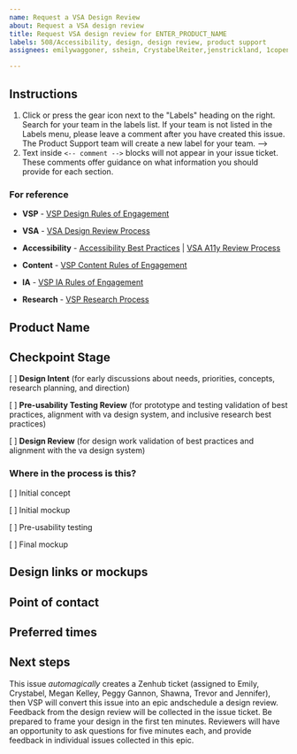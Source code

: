 ```yaml
---
name: Request a VSA Design Review
about: Request a VSA design review
title: Request VSA design review for ENTER_PRODUCT_NAME
labels: 508/Accessibility, design, design review, product support
assignees: emilywaggoner, sshein, CrystabelReiter,jenstrickland, 1copenut, tzelei123, meganhkelley, peggygannon

---
```


## Instructions

1. Click or press the gear icon next to the "Labels" heading on the right. Search for your team in the labels list. If your team is not listed in the Labels menu, please leave a comment after you have created this issue. The Product Support team will create a new label for your team. -->
2. Text inside `<-- comment -->` blocks will not appear in your issue ticket. These comments offer guidance on what information you should provide for each section.

### For reference

* **VSP** - [VSP Design Rules of Engagement](https://github.com/department-of-veterans-affairs/va.gov-team/blob/master/platform/design/working-with-platform-design-team.md)

* **VSA** - [VSA Design Review Process](https://github.com/department-of-veterans-affairs/va.gov-team/blob/master/teams/vsa/accessibility/review-process.md#design-review)

* **Accessibility** - [Accessibility Best Practices](https://github.com/department-of-veterans-affairs/va.gov-team/blob/master/platform/accessibility/508-accessibility-best-practices.md) | [VSA A11y Review Process](https://github.com/department-of-veterans-affairs/va.gov-team/blob/master/teams/vsa/accessibility/review-process.md)

* **Content** - [VSP Content Rules of Engagement](https://github.com/department-of-veterans-affairs/va.gov-team/blob/master/platform/content/content-review-process.md)

* **IA** - [VSP IA Rules of Engagement](https://github.com/department-of-veterans-affairs/va.gov-team/blob/master/platform/information-architecture/working-with-ia.md)

* **Research** - [VSP Research Process](https://github.com/department-of-veterans-affairs/va.gov-team/blob/master/platform/research/research-process.md)

## Product Name

<!-- Add your product name on the next line -->

## Checkpoint Stage

<!-- What stage are you at? -->

[ ] **Design Intent** (for early discussions about needs, priorities, concepts, research planning, and direction)

[ ] **Pre-usability Testing Review** (for prototype and testing validation of best practices, alignment with va design system, and inclusive research best practices)

[ ] **Design Review** (for design work validation of best practices and alignment with the va design system)


### Where in the process is this? 

[ ] Initial concept

[ ] Initial mockup

[ ] Pre-usability testing

[ ] Final mockup


## Design links or mockups

<!-- Include screenshots or links to designs or prototypes -->

## Point of contact

<!-- Add your name on the next line -->

## Preferred times

<!-- Include any preferred times or dates on the next line -->

## Next steps

This issue *automagically* creates a Zenhub ticket (assigned to Emily, Crystabel, Megan Kelley, Peggy Gannon, Shawna, Trevor and Jennifer), then VSP will convert this issue into an epic andschedule a design review. Feedback from the design review will be collected in the issue ticket. Be prepared to frame your design in the first ten minutes. Reviewers will have an opportunity to ask questions for five minutes each, and provide feedback in individual issues collected in this epic.
